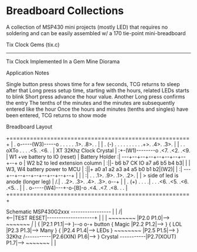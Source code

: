# Breadboard Collections

A collection of MSP430 mini projects (mostly LED) that requires no soldering and can be easily assembled w/ a 170 tie-point mini-breadboard

Tix Clock Gems (tix.c)
______________________

Tix Clock Implemented In a Gem Mine Diorama

Application Notes

Single button press shows time for a few seconds, TCG returns to sleep after that
Long press setup time, starting with the hours, related LEDs starts to blink
Short press advance the hour value. Another Long press confirms the entry
The tenths of the minutes and the minutes are subsequently entered like the hour
Once the hours and minutes (tenths and singles) have been entered, TCG returns to show mode
 
Breadboard Layout

   +=====================================================+
   |  .  o-----(W3)-----o  .  .  .  .  .  .1>.  .8>.  .  |
   |  . (-) .  .  .  .  .  .  .  .  .  .+>.  .4>.  .3>.  |
   |                \.  .  oXTo  .  .  .  .<5.  .<6.  .  | XT 32Khz Clock Crystal
   |                 :+-(W1)--------o  .<7.  .<2.  .<9.  | W1 +ve battery to IO (reset)
   | Battery Holder  :| ---+--+--+--+--+--+--+--+--+  o  | W2 b2 to led extension column
   |                 :||- b6 b7 CK IO a7 a6 b5 b4 b3| |  | W3, W4 battery power to MCU
   |                 :||+ a0 a1 a2 a3 a4 a5 b0 b1 b2|(W2)|
   |                 :| ---+--+--+--+--+--+--+--+--+  |  |
   |                 :| .  .  .1>.  .9>.  .1>.  .2>.  |  | > side of led is anode (longer leg)
   |                /.| .  .2>.  .3>.  .4>.  .3>.  o--+  |
   |  . (+) .  .  .  .| .  .  .<6.  .<5.  .<6.  .<5.  .  |
   |  .  o-----(W4)---+-o-[B]-o  .<4.  .<7.  .<8.  .  .  |
   +=====================================================+



Schematic
                            MSP430G2xxx
                         -----------------
                        |                 |                   /|\
                     <--|TEST        RESET|--------------------+
                        |                 |                    | 
               ~~~~~~~~ |P2.0         P1.0|--> ~~~~~~~    _|_  |
              {         |P2.1         P1.1|-->        }--o   o-+ button
              { Magic   |P2.2         P1.2|-->        }
              {  LOL    |P2.3         P1.3|-->  Many  }
              {         |P2.4         P1.4|-->  LEDs  }
               ~~~~~~~~ |P2.5         P1.5|-->        }
      32Khz /-----------|P2.6(XIN)    P1.6|-->        }
    Crystal \-----------|P2.7(XOUT)   P1.7|--> ~~~~~~~ 
                        |                 |

